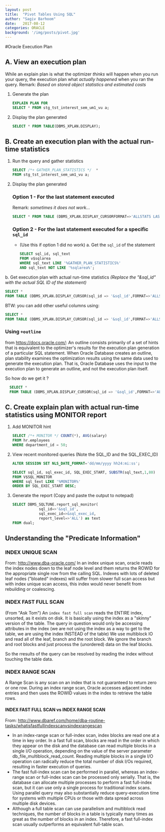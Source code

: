 ```yaml
---
layout: post
title:  "Pivot Tables Using SQL"
author: "Sagiv Barhoom"
date:   2017-08-12
categories: ORACLE 
background: '/img/posts/pivot.jpg'
---
```


#Oracle Execution Plan

## A. View an execution plan 
While an explain plan is what the optimizer *thinks* will happen when you run your query, the execution plan what *actually happened* when you ran the query.
Remark: *Based on stored object statistics and estimated costs*
1. Generate the plan
    ```sql
    EXPLAIN PLAN FOR
    SELECT * FROM stg_tst_interest_sem_um1_vu a;
    ```

2. Display the plan generated
    ```sql
    SELECT * FROM TABLE(DBMS_XPLAN.DISPLAY);
    ```


## B. Create an execution plan with the actual run-time statistics
1. Run the query and gather statistics
    ```sql
    SELECT /*+ GATHER_PLAN_STATISTICS */  * 
    FROM stg_tst_interest_sem_um1_vu a;
    ```

2. Display the plan generated
   ### Option 1 - For the last statement executed
   Remark: *sometimes it does not work...*
   ```sql
   SELECT * FROM TABLE (DBMS_XPLAN.DISPLAY_CURSORFORMAT=>'ALLSTATS LAST'));
   ```

   ### Option 2 - For the last statement executed for a specific ```sql_id```
    * (Use this if option 1 did no work)
    a. Get the ```sql_id``` of the statement
       ```sql
       SELECT sql_id, sql_text 
       FROM v$sqlarea 
       WHERE sql_text LIKE '%GATHER_PLAN_STATISTICS%' 
       AND sql_text NOT LIKE '%sqlarea%';
       ```
b. Get execution plan with actual run-time statistics
   *(Replace the "&sql_id" with the actual SQL ID of the statement)*
   ```sql
   SELECT * 
   FROM TABLE (DBMS_XPLAN.DISPLAY_CURSOR(sql_id => '&sql_id',FORMAT=>'ALLSTATS LAST'));
   ```
   BTW: you can add other useful columns using:
   ```sql
   SELECT * 
   FROM TABLE (DBMS_XPLAN.DISPLAY_CURSOR(sql_id => '&sql_id',FORMAT=>'ALLSTATS LAST +cost +bytes'));
   ```
   ### Using ```+outline```
   from https://docs.oracle.com/:
   An outline consists primarily of a set of hints that is equivalent to the optimizer's results for the execution plan generation of a particular SQL statement. 
   When Oracle Database creates an outline, plan stability examines the optimization results using the same data used to generate the execution plan. 
   That is, Oracle Database uses the input to the execution plan to generate an outline, and not the execution plan itself.

So how do we get it ?
  ```sql
    SELECT * 
    FROM TABLE (DBMS_XPLAN.DISPLAY_CURSOR(sql_id => '&sql_id',FORMAT=>'ALLSTATS LAST +outline'));
  ```


## C. Create explain plan with actual run-time statistics using MONITOR report
1. Add MONITOR hint
    ```sql
    SELECT /*+ MONITOR */ COUNT(*), AVG(salary)
    FROM hr.employees
    WHERE department_id = 50;
    ```

2. View recent monitored queries
  (Note the SQL_ID and the SQL_EXEC_ID)
    ```sql
    ALTER SESSION SET NLS_DATE_FORMAT='dd/mm/yyyy hh24:mi:ss';
   
    SELECT sql_id, sql_exec_id, SQL_EXEC_START, SUBSTR(sql_text,1,80)
    FROM V$SQL_MONITOR
    WHERE sql_text LIKE '%MONITOR%'
    ORDER BY SQL_EXEC_START DESC;
    ```

3. Generate the report 
  (Copy and paste the output to notepad)
    ```sql
    SELECT DBMS_SQLTUNE.report_sql_monitor(
                sql_id=>'&sql_id', 
                sql_exec_id=>&sql_exec_id, 
                report_level=>'ALL') as text 
    FROM dual;
    ```
## Understanding the "Predicate Information"
### INDEX UNIQUE SCAN 
From: http://www.dba-oracle.com/
In an index unique scan, oracle reads the index nodes down to the leaf node level and them returns the ROWID for the appropriate single row from the calling SQL. 
Indexes with lots of deleted leaf nodes ("bloated" indexes) will suffer from slower full scan access but with index unique scan access, this index would never benefit from rebuilding or coalescing.

### INDEX FAST FULL SCAN
(From "Ask Tom")
An ```index fast full scan``` reads the ENTIRE index, unsorted, as it exists on disk. 
It is basically using the index as a "skinny" version of the table. 
The query in question would only be accessing attributes in the index 
(we are not using the index as a way to get to the table, we are using the index INSTEAD of the table)
We use multiblock IO and read all of the leaf, branch and the root block. 
We ignore the branch and root blocks and just process the (unordered) data on the leaf blocks.

So the rresults of the query can be resolved by reading the index without touching the table data.

### INDEX RANGE SCAN 
A Range Scan is any scan on an index that is not guaranteed to return zero or one row.
During an index range scan, Oracle accesses adjacent index entries and then uses the ROWID values in the index to retrieve the table rows.

#### INDEX FAST FULL SCAN vs INDEX RANGE SCAN 
From: http://www.dbaref.com/home/dba-routine-tasks/whatisfastfullindexscanvsindexrangescan
* In an index-range scan or full-index scan, index blocks are read one at a time in key order. 
  In a fast full scan, blocks are read in the order in which they appear on the disk and the database can read multiple blocks in a single I/O operation, 
  depending on the value of the server parameter db_file_multiblock_read_count. 
  Reading multiple blocks in a single I/O operation can radically reduce the total number of disk I/Os required, resulting in faster execution of queries.
* The fast full-index scan can be performed in parallel, whereas an index-range scan or full-index scan can be processed only serially. 
  That is, the database can allocate multiple processes to perform a fast full-index scan, but it can use only a single process for traditional index scans. 
  Using parallel query may also substantially reduce query-execution time for systems with multiple CPUs or those with data spread across multiple disk devices.
* Although a full table scan can use parallelism and multiblock read techniques, the number of blocks in a table is typically many times as great as the number 
  of blocks in an index. Therefore, a fast full-index scan usually outperforms an equivalent full-table scan.
